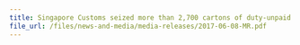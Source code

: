 ```yaml
---
title: Singapore Customs seized more than 2,700 cartons of duty-unpaid cigarettes from a farm
file_url: /files/news-and-media/media-releases/2017-06-08-MR.pdf
---
```

